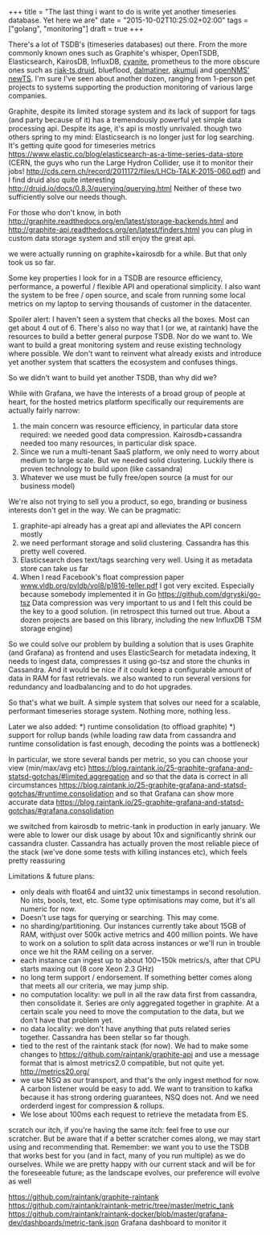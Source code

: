 +++
title = "The last thing i want to do is write yet another timeseries database. Yet here we are"
date = "2015-10-02T10:25:02+02:00"
tags = ["golang", "monitoring"]
draft = true
+++

There's a lot of TSDB's (timeseries databases) out there.
From the more commonly known ones such as Graphite's whisper, OpenTSDB, Elasticsearch, KairosDB, InfluxDB, [cyanite](http://cyanite.io/), prometheus to the more obscure ones such as
[riak-ts](http://basho.com/products/riak-ts/),[druid](druid.io), blueflood, [dalmatiner](dalmatiner.io), [akumuli](http://akumuli.org/) and [openNMS' newTS](https://github.com/OpenNMS/newts ).
I'm sure I've seen about another dozen, ranging from 1-person pet projects to systems supporting the production monitoring of various large companies.

Graphite, despite its limited storage system and its lack of support for tags (and party because of it) has a tremendously powerful yet simple data processing api.
Despite its age, it's api is mostly unrivaled.
though two others spring to my mind:
Elasticsearch is no longer just for log searching. It's getting quite good for timeseries metrics https://www.elastic.co/blog/elasticsearch-as-a-time-series-data-store
(CERN, the guys who run the Large Hydron Collider, use it to monitor their jobs! http://cds.cern.ch/record/2011172/files/LHCb-TALK-2015-060.pdf)
and I find druid also quite interesting http://druid.io/docs/0.8.3/querying/querying.html
Neither of these two sufficiently solve our needs though.

For those who don't know, in both http://graphite.readthedocs.org/en/latest/storage-backends.html and http://graphite-api.readthedocs.org/en/latest/finders.html you can plug
in custom data storage system and still enjoy the great api.

we were actually running on graphite+kairosdb for a while. But that only took us so far.


Some key properties I look for in a TSDB are resource efficiency, performance, a powerful / flexible API and operational simplicity.
I also want the system to be free / open source, and scale from running some local metrics on my laptop to serving thousands of customer in the datacenter.

Spoiler alert: I haven't seen a system that checks all the boxes.  Most can get about 4 out of 6.
There's also no way that I (or we, at raintank) have the resources to build a better general purpose TSDB.  Nor do we want to. We want to build a great monitoring system and reuse existing technology where possible.  We don't want to reinvent what already exists and introduce yet another system that scatters the ecosystem and confuses things.

So we didn't want to build yet another TSDB, than why did we?

While with Grafana, we have the interests of a broad group of people at heart, for the hosted metrics platform specifically our requirements are actually fairly narrow:

1. the main concern was resource efficiency, in particular data store required: we needed good data compression.  Kairosdb+cassandra needed too many resources, in particular disk space.
2. Since we run a multi-tenant SaaS platform, we only need to worry about medium to large scale.  But we needed solid clustering.  Luckily there is proven technology to build upon (like cassandra)
3. Whatever we use must be fully free/open source (a must for our business model)

We're also not trying to sell you a product, so ego, branding or business interests don't get in the way.  We can be pragmatic:
1. graphite-api already has a great api and alleviates the API concern mostly
2. we need performant storage and solid clustering.  Cassandra has this pretty well covered.
3. Elasticsearch does text/tags searching very well.  Using it as metadata store can take us far
4. When I read Facebook's float compression paper www.vldb.org/pvldb/vol8/p1816-teller.pdf I got very excited. Especially because somebody implemented it in Go
https://github.com/dgryski/go-tsz  Data compression was very important to us and I felt this could be the key to a good solution. (in retrospect this turned out true.  About a dozen projects are based on this library, including the new InfluxDB TSM storage engine)


So we could solve our problem by building a solution that is uses Graphite (and Grafana) as frontend and uses ElasticSearch for metadata indexing, 
It needs to ingest data, compresses it using go-tsz and store the chunks in Cassandra.  And it would be nice if it could keep a configurable amount of data in RAM for fast retrievals.
we also wanted to run several versions for redundancy and loadbalancing and to do hot upgrades.


So that's what we built.
A simple system that solves our need for a scalable, performant timeseries storage system. Nothing more, nothing less.

Later we also added:
*) runtime consolidation (to offload graphite)
*) support for rollup bands (while loading raw data from cassandra and runtime consolidation is fast enough, decoding the points was a bottleneck)

In particular, we store several bands per metric, so you can choose your view (min/max/avg etc) 
https://blog.raintank.io/25-graphite-grafana-and-statsd-gotchas/#limited.aggregation
and so that the data is correct in all circumstances
https://blog.raintank.io/25-graphite-grafana-and-statsd-gotchas/#runtime.consolidation
and so that Grafana can show more accurate data
https://blog.raintank.io/25-graphite-grafana-and-statsd-gotchas/#grafana.consolidation


we switched from kairosdb to metric-tank in production in early january.  We were able to lower our disk usage by about 10x and significantly shrink our cassandra cluster.
Cassandra has actually proven the most reliable piece of the stack (we've done some tests with killing instances etc), which feels pretty reassuring



Limitations & future plans:
* only deals with float64 and uint32 unix timestamps in second resolution. No ints, bools, text, etc. Some type optimisations may come, but it's all numeric for now.
* Doesn't use tags for querying or searching. This may come.
* no sharding/partitioning. Our instances currently take about 15GB of RAM, withjust over 500k active metrics and 400 million points. We have to work on a solution to split data across instances or we'll run in trouble once we hit the RAM ceiling on a server.
* each instance can ingest up to about 100~150k metrics/s, after that CPU starts maxing out (8 core Xeon 2.3 GHz)
* no long term support / endorsement.  If something better comes along that meets all our criteria, we may jump ship.
* no computation locality: we pull in all the raw data first from cassandra, then consolidate it. Series are only aggregated together in graphite.  At a certain scale you need to move the computation to the data, but we don't have that problem yet.
* no data locality: we don't have anything that puts related series together.  Cassandra has been stellar so far though.
* tied to the rest of the raintank stack (for now). We had to make some changes to https://github.com/raintank/graphite-api and use a message format that is almost metrics2.0 compatible, but not quite yet. http://metrics20.org/
* we use NSQ as our transport, and that's the only ingest method for now.  A carbon listener would be easy to add.  We want to transition to kafka because it has strong ordering guarantees, NSQ does not. And we need orderderd ingest for compression & rollups.
* We lose about 100ms each request to retrieve the metadata from ES.


scratch our itch, if you're having the same itch: feel free to use our scratcher. But be aware that if a better scratcher comes along, we may start using and recommending that.
Remember: we want you to use the TSDB that works best for you (and in fact, many of you run multiple) as we do ourselves.
While we are pretty happy with our current stack and will be for the foreseeable future; as the landscape evolves, our preference will evolve as well

<!--
Experiences so far:
So far it has been an interesting learning experience, so I'ld like to share a few things:
*) When dealing with large requests / no rollups, i thought data i/o would be slowest. nope
profiling, performance. allocations.

-->


https://github.com/raintank/graphite-raintank
https://github.com/raintank/raintank-metric/tree/master/metric_tank
https://github.com/raintank/raintank-docker/blob/master/grafana-dev/dashboards/metric-tank.json Grafana dashboard to monitor it


